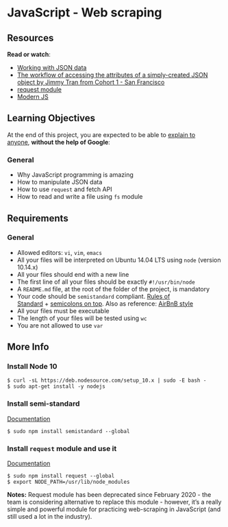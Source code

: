 <h1>JavaScript - Web scraping</h1>
<h2>Resources</h2>
<p><strong>Read or watch</strong>:</p>
<ul>
<li><a title="Working with JSON data" href="https://intranet.hbtn.io/rltoken/MiTgYMkQEYW7Ydfr2Enb-A" target="_blank" rel="noopener">Working with JSON data</a></li>
<li><a title="The workflow of accessing the attributes of a simply-created JSON object by Jimmy Tran from Cohort 1 - San Francisco" href="https://intranet.hbtn.io/rltoken/FaAMZnG2vwWwzlkrYrhC0A" target="_blank" rel="noopener">The workflow of accessing the attributes of a simply-created JSON object by Jimmy Tran from Cohort 1 - San Francisco</a></li>
<li><a title="request module" href="https://intranet.hbtn.io/rltoken/ZOiv4Q-sjWN87QlfMxg2PQ" target="_blank" rel="noopener">request module</a></li>
<li><a title="Modern JS" href="https://intranet.hbtn.io/rltoken/ULF1RX7OyNexRK1q7qpcwA" target="_blank" rel="noopener">Modern JS</a></li>
</ul>
<h2>Learning Objectives</h2>
<p>At the end of this project, you are expected to be able to&nbsp;<a title="explain to anyone" href="https://intranet.hbtn.io/rltoken/y1YyQMtdFjC6uqUzoggDkQ" target="_blank" rel="noopener">explain to anyone</a>,&nbsp;<strong>without the help of Google</strong>:</p>
<h3>General</h3>
<ul>
<li>Why JavaScript programming is amazing</li>
<li>How to manipulate JSON data</li>
<li>How to use&nbsp;<code>request</code>&nbsp;and fetch API</li>
<li>How to read and write a file using&nbsp;<code>fs</code>&nbsp;module</li>
</ul>
<h2>Requirements</h2>
<h3>General</h3>
<ul>
<li>Allowed editors:&nbsp;<code>vi</code>,&nbsp;<code>vim</code>,&nbsp;<code>emacs</code></li>
<li>All your files will be interpreted on Ubuntu 14.04 LTS using&nbsp;<code>node</code>&nbsp;(version 10.14.x)</li>
<li>All your files should end with a new line</li>
<li>The first line of all your files should be exactly&nbsp;<code>#!/usr/bin/node</code></li>
<li>A&nbsp;<code>README.md</code>&nbsp;file, at the root of the folder of the project, is mandatory</li>
<li>Your code should be&nbsp;<code>semistandard</code>&nbsp;compliant.&nbsp;<a title="Rules of Standard" href="https://intranet.hbtn.io/rltoken/Z50ZPNHxGgFadRcaHCXWLQ" target="_blank" rel="noopener">Rules of Standard</a>&nbsp;+&nbsp;<a title="semicolons on top" href="https://intranet.hbtn.io/rltoken/ZDy8VNGPo5AIV8I4YAJ7nA" target="_blank" rel="noopener">semicolons on top</a>. Also as reference:&nbsp;<a title="AirBnB style" href="https://intranet.hbtn.io/rltoken/VC05wFk369ONcZZR8uLtjw" target="_blank" rel="noopener">AirBnB style</a></li>
<li>All your files must be executable</li>
<li>The length of your files will be tested using&nbsp;<code>wc</code></li>
<li>You are not allowed to use&nbsp;<code>var</code></li>
</ul>
<h2>More Info</h2>
<h3>Install Node 10</h3>
<pre><code>$ curl -sL https://deb.nodesource.com/setup_10.x | sudo -E bash -
$ sudo apt-get install -y nodejs
</code></pre>
<h3>Install semi-standard</h3>
<p><a title="Documentation" href="https://intranet.hbtn.io/rltoken/ZDy8VNGPo5AIV8I4YAJ7nA" target="_blank" rel="noopener">Documentation</a></p>
<pre><code>$ sudo npm install semistandard --global
</code></pre>
<h3>Install&nbsp;<code>request</code>&nbsp;module and use it</h3>
<p><a title="Documentation" href="https://intranet.hbtn.io/rltoken/ZOiv4Q-sjWN87QlfMxg2PQ" target="_blank" rel="noopener">Documentation</a></p>
<pre><code>$ sudo npm install request --global
$ export NODE_PATH=/usr/lib/node_modules
</code></pre>
<p><strong>Notes:</strong>&nbsp;Request module has been deprecated since February 2020 - the team is considering alternative to replace this module - however, it&rsquo;s a really simple and powerful module for practicing web-scraping in JavaScript (and still used a lot in the industry).</p>
